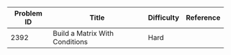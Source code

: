 | Problem ID | Title | Difficulty | Reference
| --- | --- | --- | ---
| 2392 | Build a Matrix With Conditions | Hard | 
